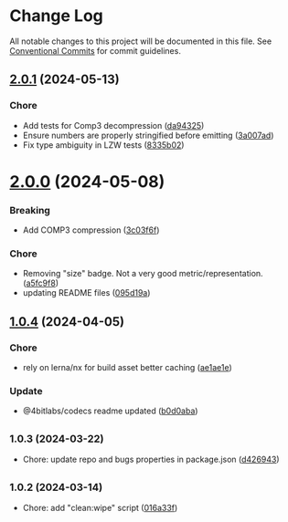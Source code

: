 # Change Log

All notable changes to this project will be documented in this file.
See [Conventional Commits](https://conventionalcommits.org) for commit guidelines.

## [2.0.1](https://github.com/32bitkid/sci.js/compare/@4bitlabs/codecs@2.0.0...@4bitlabs/codecs@2.0.1) (2024-05-13)

### Chore

- Add tests for Comp3 decompression ([da94325](https://github.com/32bitkid/sci.js/commit/da94325631d488840c830ef82115618dfac6a244))
- Ensure numbers are properly stringified before emitting ([3a007ad](https://github.com/32bitkid/sci.js/commit/3a007ad7a200d9b2c11fa50b7287ecf28a81f7b4))
- Fix type ambiguity in LZW tests ([8335b02](https://github.com/32bitkid/sci.js/commit/8335b02ad87d28145cc5140525df37f228e66280))

# [2.0.0](https://github.com/32bitkid/sci.js/compare/@4bitlabs/codecs@1.0.4...@4bitlabs/codecs@2.0.0) (2024-05-08)

### Breaking

- Add COMP3 compression ([3c03f6f](https://github.com/32bitkid/sci.js/commit/3c03f6f4e3bd364c2a1ee4a54c0def92d503ebc3))

### Chore

- Removing "size" badge. Not a very good metric/representation. ([a5fc9f8](https://github.com/32bitkid/sci.js/commit/a5fc9f8a9d65a64a8ce9330c620e359cf2b17ac7))
- updating README files ([095d19a](https://github.com/32bitkid/sci.js/commit/095d19af411d091c4315da129312e1d063bd2e39))

## [1.0.4](https://github.com/32bitkid/sci.js/compare/@4bitlabs/codecs@1.0.3...@4bitlabs/codecs@1.0.4) (2024-04-05)

### Chore

- rely on lerna/nx for build asset better caching ([ae1ae1e](https://github.com/32bitkid/sci.js/commit/ae1ae1eb4ead8e89a4d53ea0bcfcbc8e107b1488))

### Update

- @4bitlabs/codecs readme updated ([b0d0aba](https://github.com/32bitkid/sci.js/commit/b0d0abad1614c90df79350b41f442c4d156bbac5))

## <small>1.0.3 (2024-03-22)</small>

- Chore: update repo and bugs properties in package.json ([d426943](https://github.com/32bitkid/sci.js/commit/d426943))

## <small>1.0.2 (2024-03-14)</small>

- Chore: add "clean:wipe" script ([016a33f](https://github.com/32bitkid/sci.js/commit/016a33f))
